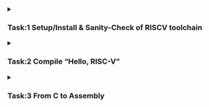<details>
    <summary><h3>Task:1 Setup/Install & Sanity-Check of RISCV toolchain</h3></summary>

### Extraction of the toolchain
  
![image](https://github.com/user-attachments/assets/ce30157a-4a39-4574-80df-b674314f8d67)

![image](https://github.com/user-attachments/assets/5a7f5595-db06-48ae-bce2-1955123ab8f4)

### Adding the path to avoid calling it by full directory path every time

```plaintext
$ echo 'export PATH=/opt/riscv/bin:$PATH' >> ~/.zshrc
$ source ~/.zshrc
```

![image](https://github.com/user-attachments/assets/ffad5d86-e5ed-4280-9c62-d651ac65d3e5)

### Verification Commands to check the installed tools

```plaintext
$ riscv32-unknown-elf-gcc --version
$ riscv32-unknown-elf-objdump --version
$ riscv32-unknown-elf-gdb --version
```

![image](https://github.com/user-attachments/assets/99c60cae-404c-4224-aabc-330e38aa9f75)
</details>
<details>
<summary><h3>Task:2 Compile “Hello, RISC-V”</h3></summary>

### Create a new C file and write a basic code for compilation

```plaintext
$ nano hello.c
```

![image](https://github.com/user-attachments/assets/abdaa2bc-7f55-4369-b0a0-7d87ec3537bb)

### Compilation of the C code using RISC-V compiler

```plaintext
$ riscv32-unknown-elf-gcc -o hello_riscv.elf hello.c
$ spike --isa=rv32imac /opt/riscv/riscv32-unknown-elf/bin/pk  hello_riscv.elf
```

![image](https://github.com/user-attachments/assets/e0aa8571-48cb-4332-a289-80f686763a61)

• Run riscv32-unknown-elf-gcc -march=rv32imc -mabi=ilp32 -o hello.elf hello.c.<br>
• Use file hello.elf to confirm it’s 32-bit RISC-V.
![image](https://github.com/user-attachments/assets/2424cdb5-5610-4e3f-aa1d-3f788570173c)
</details>
<details>
<summary><h3>Task:3 From C to Assembly</h3></summary>

### Generate a .s file (assembly code) from the C code and Open it

```plaintext
$ riscv32-unknown-elf-gcc -S -O0 hello.c
$ nano hello.s
```

![image](https://github.com/user-attachments/assets/f43e2219-66bd-4f47-9d90-09891f2b88f5)

• Basic Tabulation of the keywords
<img width="627" alt="Screenshot 2025-06-06 at 11 17 25 PM" src="https://github.com/user-attachments/assets/2ed519d9-37de-4709-82f5-b719a39db23a" />


</details>
